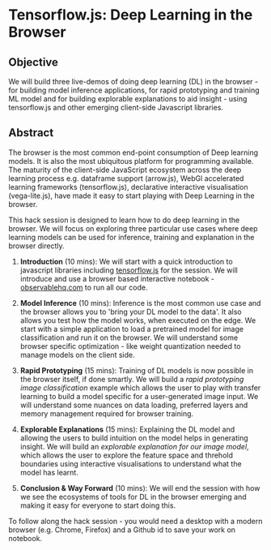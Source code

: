 # Tensorflow.js: Deep Learning in the Browser

## Objective 
We will build three live-demos of doing deep learning (DL) in the browser - for building model inference applications, for rapid prototyping and training ML model and for building explorable explanations to aid insight - using tensorflow.js and other emerging client-side Javascript libraries.

## Abstract
The browser is the most common end-point consumption of Deep learning models. It is also the most ubiquitous platform for programming available. The maturity of the client-side JavaScript ecosystem across the deep learning process e.g. dataframe support (arrow.js), WebGl accelerated learning frameworks (tensorflow.js), declarative interactive visualisation (vega-lite.js), have made it easy to start playing with Deep Learning in the browser.

This hack session is designed to learn how to do deep learning in the browser. We will focus on exploring three particular use cases where deep learning models can be used for inference, training and explanation in the browser directly. 

1. **Introduction** (10 mins): We will start with a quick introduction to javascript libraries including [tensorflow.js](https://js.tensorflow.org) for the session. We will introduce and use a browser based interactive notebook - [observablehq.com](https://observablehq.com) to run all our code.

2. **Model Inference** (10 mins): Inference is the most common use case and the browser allows you to 'bring your DL model to the data'. It also allows you test how the model works, when executed on the edge. We start with a simple application to load a pretrained model for image classification and run it on the browser. We will understand some browser specific optimization - like weight quantization needed to manage models on the client side. 

3. **Rapid Prototyping** (15 mins): Training of DL models is now possible in the browser itself, if done smartly. We will build a *rapid prototyping image classification* example which allows the user to play with transfer learning to build a model specific for a user-generated image input. We will understand some nuances on data loading, preferred layers and memory management required for browser training.

4. **Explorable Explanations** (15 mins): Explaining the DL model and allowing the users to build intuition on the model helps in generating insight. We will build an *explorable explanation for our image model*, which allows the user to explore the feature space and threhold boundaries using interactive visualisations to understand what the model has learnt.

5. **Conclusion & Way Forward** (10 mins): We will end the session with how we see the ecosystems of tools for DL in the browser emerging and making it easy for everyone to start doing this.

To follow along the hack session - you would need a desktop with a modern browser (e.g. Chrome, Firefox) and a Github id to save your work on notebook.
